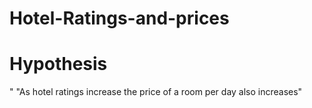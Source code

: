 # Hotel-Ratings-and-prices

# Hypothesis

" "As hotel ratings increase the price of  a room per day also increases" 
